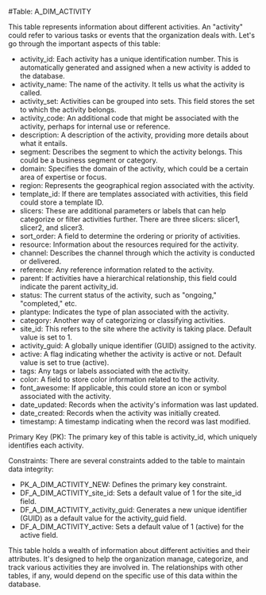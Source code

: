 #Table: A_DIM_ACTIVITY

This table represents information about different activities. An "activity" could refer to various tasks or events that the organization deals with. Let's go through the important aspects of this table:

- activity_id: Each activity has a unique identification number. This is automatically generated and assigned when a new activity is added to the database.
- activity_name: The name of the activity. It tells us what the activity is called.
- activity_set: Activities can be grouped into sets. This field stores the set to which the activity belongs.
- activity_code: An additional code that might be associated with the activity, perhaps for internal use or reference.
- description: A description of the activity, providing more details about what it entails.
- segment: Describes the segment to which the activity belongs. This could be a business segment or category.
- domain: Specifies the domain of the activity, which could be a certain area of expertise or focus.
- region: Represents the geographical region associated with the activity.
- template_id: If there are templates associated with activities, this field could store a template ID.
- slicers: These are additional parameters or labels that can help categorize or filter activities further. There are three slicers: slicer1, slicer2, and slicer3.
- sort_order: A field to determine the ordering or priority of activities.
- resource: Information about the resources required for the activity.
- channel: Describes the channel through which the activity is conducted or delivered.
- reference: Any reference information related to the activity.
- parent: If activities have a hierarchical relationship, this field could indicate the parent activity_id.
- status: The current status of the activity, such as "ongoing," "completed," etc.
- plantype: Indicates the type of plan associated with the activity.
- category: Another way of categorizing or classifying activities.
- site_id: This refers to the site where the activity is taking place. Default value is set to 1.
- activity_guid: A globally unique identifier (GUID) assigned to the activity.
- active: A flag indicating whether the activity is active or not. Default value is set to true (active).
- tags: Any tags or labels associated with the activity.
- color: A field to store color information related to the activity.
- font_awesome: If applicable, this could store an icon or symbol associated with the activity.
- date_updated: Records when the activity's information was last updated.
- date_created: Records when the activity was initially created.
- timestamp: A timestamp indicating when the record was last modified.

Primary Key (PK): The primary key of this table is activity_id, which uniquely identifies each activity.

Constraints: There are several constraints added to the table to maintain data integrity:

- PK_A_DIM_ACTIVITY_NEW: Defines the primary key constraint.
- DF_A_DIM_ACTIVITY_site_id: Sets a default value of 1 for the site_id field.
- DF_A_DIM_ACTIVITY_activity_guid: Generates a new unique identifier (GUID) as a default value for the activity_guid field.
- DF_A_DIM_ACTIVITY_active: Sets a default value of 1 (active) for the active field.

This table holds a wealth of information about different activities and their attributes. It's designed to help the organization manage, categorize, and track various activities they are involved in. The relationships with other tables, if any, would depend on the specific use of this data within the database.
